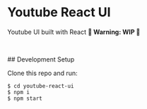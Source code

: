 # Youtube React UI 
Youtube UI built with React
**🚧 Warning: WIP 🚧**

<br/>

## Development Setup

Clone this repo and run:
````
$ cd youtube-react-ui
$ npm i 
$ npm start
``````
